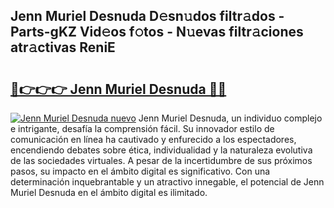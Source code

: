 ## Jenn Muriel Desnuda D𝚎sn𝚞dos filtr𝚊dos - Parts-gKZ Vid𝚎os f𝚘tos - N𝚞evas filtr𝚊ciones atr𝚊ctivas ReniE

# <h2><a href="http://mbd4zl.tromn.icu/?c=Jenn+Muriel+Desnuda">🔗👉👉👉 Jenn Muriel Desnuda 🔗🔗</a></h2>

[![Jenn Muriel Desnuda nuevo](https://i.imgur.com/pEAQMta.gif)](http://mbd4zl.tromn.icu/?c=Jenn+Muriel+Desnuda)
Jenn Muriel Desnuda, un individuo complejo e intrigante, desafía la comprensión fácil. Su innovador estilo de comunicación en línea ha cautivado y enfurecido a los espectadores, encendiendo debates sobre ética, individualidad y la naturaleza evolutiva de las sociedades virtuales. A pesar de la incertidumbre de sus próximos pasos, su impacto en el ámbito digital es significativo. Con una determinación inquebrantable y un atractivo innegable, el potencial de Jenn Muriel Desnuda en el ámbito digital es ilimitado.
